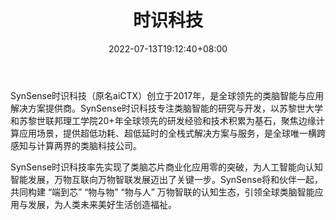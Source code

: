 ﻿---
weight: 
title: "时识科技"
description: "SynSense时识科技（原名aiCTX）创立于2017年，是全球领先的类脑智能与应用解决方案提供商。SynSense时识科技专注类脑智能的研究与开发，以苏黎世大学和苏黎世联邦理工学院20+年全球领先的研发经验和技术积累为基石，聚焦边缘计算应用场景，提供超低功耗、超低延时的全栈式解决方案与服务，是全球唯一横跨感知与计算两界的类脑科技公司。"
date: 2022-07-13T19:12:40+08:00
lastmod: 2022-07-13T15:12:40+08:00
draft: false
authors: ["Cindy"]
featuredImage: "583.png"
link: "https://www.synsense-neuromorphic.com/"
tags: ["时识科技","算力"]
categories: ["navigation"]
navigation: ["算力"]
lightgallery: true
toc: true
pinned: false
recommend: false
recommend1: false
---
SynSense时识科技（原名aiCTX）创立于2017年，是全球领先的类脑智能与应用解决方案提供商。SynSense时识科技专注类脑智能的研究与开发，以苏黎世大学和苏黎世联邦理工学院20+年全球领先的研发经验和技术积累为基石，聚焦边缘计算应用场景，提供超低功耗、超低延时的全栈式解决方案与服务，是全球唯一横跨感知与计算两界的类脑科技公司。

SynSense时识科技率先实现了类脑芯片商业化应用零的突破，为人工智能向认知智能发展，万物互联向万物智联发展迈出了关键一步。SynSense将和伙伴一起，共同构建 “端到芯” “物与物” “物与人” 万物智联的认知生态，引领全球类脑智能应用与发展，为人类未来美好生活创造福祉。